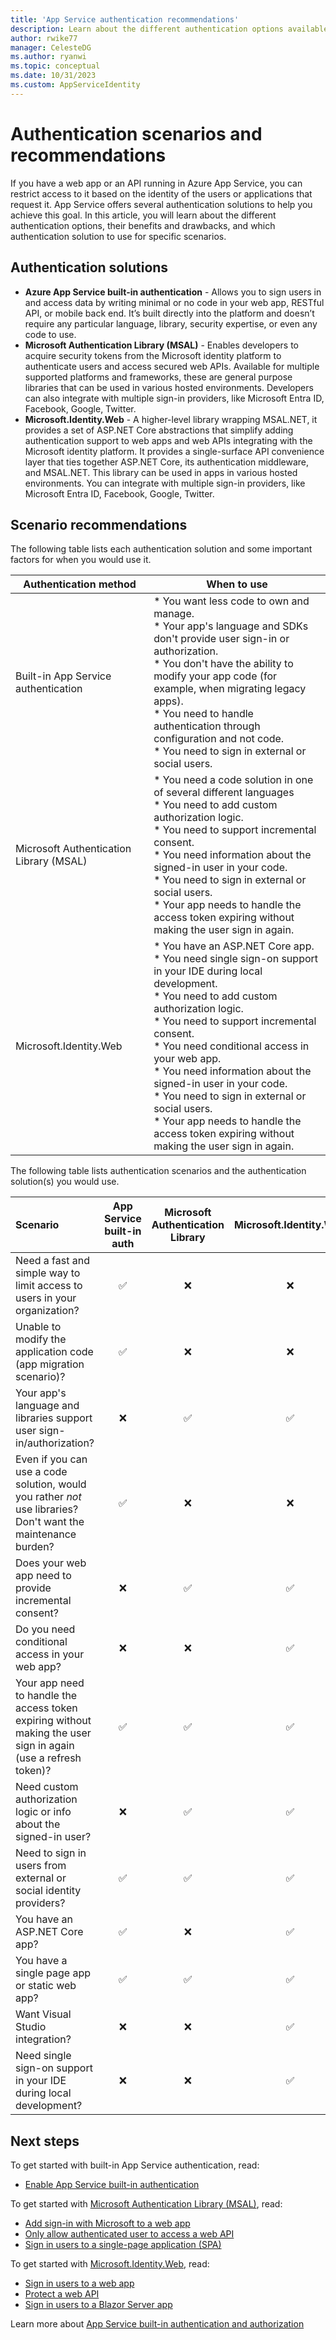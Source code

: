 ```yaml
---
title: 'App Service authentication recommendations'
description: Learn about the different authentication options available for web apps or web APIs hosted on App Service. This article provides recommendations on which auth solution(s) can be used for specific scenarios such as quickly and simply limiting access to your web app, custom authorization, and incremental consent.  Learn about the benefits and drawbacks of using built-in authentication versus code implementation of authentication.
author: rwike77
manager: CelesteDG
ms.author: ryanwi
ms.topic: conceptual
ms.date: 10/31/2023
ms.custom: AppServiceIdentity
---
```

# Authentication scenarios and recommendations

If you have a web app or an API running in Azure App Service, you can restrict access to it based on the identity of the users or applications that request it. App Service offers several authentication solutions to help you achieve this goal. In this article, you will learn about the different authentication options, their benefits and drawbacks, and which authentication solution to use for specific scenarios.  

## Authentication solutions

- **Azure App Service built-in authentication** - Allows you to sign users in and access data by writing minimal or no code in your web app, RESTful API, or mobile back end. It’s built directly into the platform and doesn’t require any particular language, library, security expertise, or even any code to use.
- **Microsoft Authentication Library (MSAL)** - Enables developers to acquire security tokens from the Microsoft identity platform to authenticate users and access secured web APIs. Available for multiple supported platforms and frameworks, these are general purpose libraries that can be used in various hosted environments. Developers can also integrate with multiple sign-in providers, like Microsoft Entra ID, Facebook, Google, Twitter.
- **Microsoft.Identity.Web** - A higher-level library wrapping MSAL.NET, it provides a set of ASP.NET Core abstractions that simplify adding authentication support to web apps and web APIs integrating with the Microsoft identity platform.  It provides a single-surface API convenience layer that ties together ASP.NET Core, its authentication middleware, and MSAL.NET. This library can be used in apps in various hosted environments. You can integrate with multiple sign-in providers, like Microsoft Entra ID, Facebook, Google, Twitter.

## Scenario recommendations

The following table lists each authentication solution and some important factors for when you would use it.

|Authentication method|When to use|
|--|--|
|Built-in App Service authentication |* You want less code to own and manage.<br>* Your app's language and SDKs don't provide user sign-in or authorization.<br>* You don't have the ability to modify your app code (for example, when migrating legacy apps).<br>* You need to handle authentication through configuration and not code.<br>* You need to sign in external or social users.|
|Microsoft Authentication Library (MSAL)|* You need a code solution in one of several different languages<br>* You need to add custom authorization logic.<br>* You need to support incremental consent.<br>* You need information about the signed-in user in your code.<br>* You need to sign in external or social users.<br>* Your app needs to handle the access token expiring without making the user sign in again.|
|Microsoft.Identity.Web |* You have an ASP.NET Core app. <br>* You need single sign-on support in your IDE during local development.<br>* You need to add custom authorization logic.<br>* You need to support incremental consent.<br>* You need conditional access in your web app.<br>* You need information about the signed-in user in your code.<br>* You need to sign in external or social users.<br>* Your app needs to handle the access token expiring without making the user sign in again.|

The following table lists authentication scenarios and the authentication solution(s) you would use.

|Scenario |App Service built-in auth| Microsoft Authentication Library | Microsoft.Identity.Web |
|:--|:--:|:--:|:--:|
| Need a fast and simple way to limit access to users in your organization? | ✅ | ❌ | ❌ |
| Unable to modify the application code (app migration scenario)? | ✅ | ❌ | ❌ |
| Your app's language and libraries support user sign-in/authorization?  | ❌ | ✅ | ✅ |
| Even if you can use a code solution, would you rather *not* use libraries? Don't want the maintenance burden?  | ✅ | ❌ | ❌ |
| Does your web app need to provide incremental consent?  | ❌ | ✅ | ✅ |
| Do you need conditional access in your web app? | ❌ | ❌ | ✅ |
| Your app need to handle the access token expiring without making the user sign in again (use a refresh token)? | ✅  | ✅ | ✅ |
| Need custom authorization logic or info about the signed-in user? | ❌ | ✅ | ✅ |
| Need to sign in users from external or social identity providers?  | ✅ | ✅ | ✅ |
| You have an ASP.NET Core app? | ✅ | ❌ | ✅ |
| You have a single page app or static web app? | ✅ | ✅ | ✅ |
| Want Visual Studio integration? | ❌ | ❌ | ✅ |
| Need single sign-on support in your IDE during local development? | ❌ | ❌ | ✅ |

## Next steps

To get started with built-in App Service authentication, read:
- [Enable App Service built-in authentication](scenario-secure-app-authentication-app-service.md)

To get started with [Microsoft Authentication Library (MSAL)](/entra/msal/), read:
- [Add sign-in with Microsoft to a web app](/azure/active-directory/develop/web-app-quickstart)
- [Only allow authenticated user to access a web API](/azure/active-directory/develop/scenario-protected-web-api-overview)
- [Sign in users to a single-page application (SPA)](/azure/active-directory/develop/scenario-spa-overview)

To get started with [Microsoft.Identity.Web](/entra/msal/dotnet/microsoft-identity-web/), read:

- [Sign in users to a web app](/azure/active-directory/develop/web-app-quickstart?pivots=devlang-aspnet-core)
- [Protect a web API](/azure/active-directory/develop/web-api-quickstart?pivots=devlang-aspnet-core)
- [Sign in users to a Blazor Server app](/azure/active-directory/develop/tutorial-blazor-server)

Learn more about [App Service built-in authentication and authorization](overview-authentication-authorization.md)
